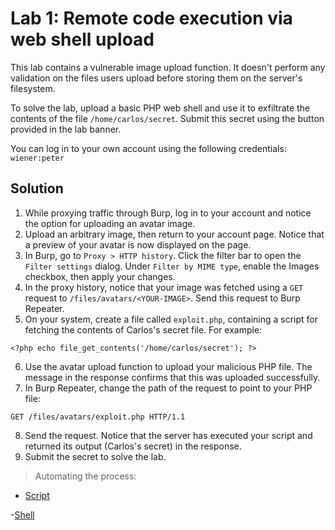 # Lab 1: Remote code execution via web shell upload

This lab contains a vulnerable image upload function. It doesn't perform any validation on the files users upload before storing them on the server's filesystem.

To solve the lab, upload a basic PHP web shell and use it to exfiltrate the contents of the file `/home/carlos/secret`. Submit this secret using the button provided in the lab banner.

You can log in to your own account using the following credentials: `wiener:peter`

## Solution
1. While proxying traffic through Burp, log in to your account and notice the option for uploading an avatar image.
2. Upload an arbitrary image, then return to your account page. Notice that a preview of your avatar is now displayed on the page.
3. In Burp, go to `Proxy > HTTP history`. Click the filter bar to open the `Filter settings` dialog. Under `Filter by MIME type`, enable the Images checkbox, then apply your changes.
4. In the proxy history, notice that your image was fetched using a `GET` request to `/files/avatars/<YOUR-IMAGE>`. Send this request to Burp Repeater.
5. On your system, create a file called `exploit.php`, containing a script for fetching the contents of Carlos's secret file. For example:
```
<?php echo file_get_contents('/home/carlos/secret'); ?>
```
6. Use the avatar upload function to upload your malicious PHP file. The message in the response confirms that this was uploaded successfully.
7. In Burp Repeater, change the path of the request to point to your PHP file:
```
GET /files/avatars/exploit.php HTTP/1.1
```
8. Send the request. Notice that the server has executed your script and returned its output (Carlos's secret) in the response.
9. Submit the secret to solve the lab.

> Automating the process: 
- [Script](https://github.com/darshannn10/PortSwiggers-Web-Sec-Academy/blob/main/File%20Upload%20Vulnerabilities/lab-01/lab-01-script.py)

-[Shell](https://github.com/darshannn10/PortSwiggers-Web-Sec-Academy/blob/main/File%20Upload%20Vulnerabilities/lab-01/lab-01-shell.py)
